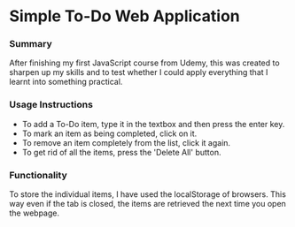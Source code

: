 # Simple To-Do Web Application

### Summary
After finishing my first JavaScript course from Udemy, this was created to sharpen up my skills and to test whether I could apply everything that I learnt into something practical.

### Usage Instructions
- To add a To-Do item, type it in the textbox and then press the enter key.
- To mark an item as being completed, click on it.
- To remove an item completely from the list, click it again.
- To get rid of all the items, press the 'Delete All' button.

### Functionality
To store the individual items, I have used the localStorage of browsers. This way even if the tab is closed, the items are retrieved the next time you open the webpage.
